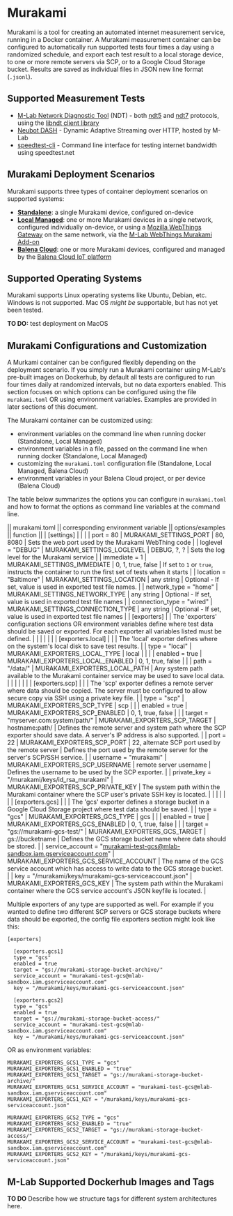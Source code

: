 # Murakami

Murakami is a tool for creating an automated internet measurement service, running in a Docker container. A Murakami measurement container can be configured to automatically run supported tests four times a day using a randomized schedule, and export each test result to a local storage device, to one or more remote servers via SCP, or to a Google Cloud Storage bucket. Results are saved as individual files in JSON new line format (`.jsonl`).

## Supported Measurement Tests

* [M-Lab Network Diagnostic Tool](https://www.measurementlab.net/tests/ndt/) (NDT) - both [ndt5](https://www.measurementlab.net/tests/ndt/ndt5) and [ndt7](https://www.measurementlab.net/tests/ndt/ndt7) protocols, using the [libndt client library](https://github.com/measurement-kit/libndt)
* [Neubot DASH](https://github.com/neubot/dash) - Dynamic Adaptive Streaming over HTTP, hosted by M-Lab
* [speedtest-cli](https://github.com/sivel/speedtest-cli) - Command line interface for testing internet bandwidth using speedtest.net 

## Murakami Deployment Scenarios

Murakami supports three types of container deployment scenarios on supported systems:

* **[Standalone](INSTALL-MURAKAMI-STANDALONE.md)**: a single Murakami device, configured on-device
* **[Local Managed]((INSTALL-MURAKAMI-LOCAL-MANAGED.md))**: one or more Murakami devices in a single network, configured individually on-device, or using a [Mozilla WebThings Gateway](https://iot.mozilla.org/gateway/) on the same network, via the [M-Lab WebThings Murakami Add-on](#)
* **[Balena Cloud]((INSTALL-MURAKAMI-BALENA-CLOUD.md))**: one or more Murakami devices, configured and managed by the [Balena Cloud IoT platform](https://www.balena.io)

## Supported Operating Systems

Murakami supports Linux operating systems like Ubuntu, Debian, etc. Windows is not supported. Mac OS _might be_ supportable, but has not yet been tested.

**TO DO:** test deployment on MacOS

## Murakami Configurations and Customization

A Murkami container can be configured flexibly depending on the deployment scenario. If you simply run a Murakami container using M-Lab's pre-built images on Dockerhub, by default all tests are configured to run four times daily at randomized intervals, but no data exporters enabled. This section focuses on which options can be configured using the file `murakami.toml` OR using environment variables. Examples are provided in later sections of this document.

The Murakami container can be customized using:
* environment variables on the command line when running docker (Standalone, Local Managed)
* environment variables in a file, passed on the command line when running docker (Standalone, Local Managed)
* customizing the `murakami.toml` configuration file (Standalone, Local Managed, Balena Cloud)
* environment variables in your Balena Cloud project, or per device (Balena Cloud)

The table below summarizes the options you can configure in `murakami.toml` and how to format the options as command line variables at the command line.

|| murakami.toml || corresponding environment variable || options/examples || function ||
| [settings] | | |
| port = 80  | MURAKAMI_SETTINGS_PORT | 80, 8080 | Sets the web port used by the Murakami WebThing code |
| loglevel = "DEBUG" | MURAKAMI_SETTINGS_LOGLEVEL | DEBUG, ?, ? | Sets the log level for the Murakami service |
| immediate = 1 | MURAKAMI_SETTINGS_IMMEDIATE | 0, 1, true, false | If set to `1` or `true`, instructs the container to run the first set of tests when it starts |
| location = "Baltimore" | MURAKAMI_SETTINGS_LOCATION | any string | Optional - If set, value is used in exported test file names. |
| network_type = "home" | MURAKAMI_SETTINGS_NETWORK_TYPE | any string | Optional - If set, value is used in exported test file names |
| connection_type = "wired" | MURAKAMI_SETTINGS_CONNECTION_TYPE | any string | Optional - If set, value is used in exported test file names |
| [exporters] | | The 'exporters' configuration sections OR environment variables define where test data should be saved or exported. For each exporter all variables listed must be defined. |
| | | | |
| [exporters.local] | | | The 'local' exporter defines where on the system's local disk to save test results. |
| type = "local" | MURAKAMI_EXPORTERS_LOCAL_TYPE | local | | |
| enabled = true | MURAKAMI_EXPORTERS_LOCAL_ENABLED | 0, 1, true, false | |
| path = "/data/" | MURAKAMI_EXPORTERS_LOCAL_PATH | Any system path available to the Murakami container service may be used to save local data. |
| | | | |
| [exporters.scp] | | | The 'scp' exporter defines a remote server where data should be copied. The server must be configured to allow secure copy via SSH using a private key file. |
| type = "scp" | MURAKAMI_EXPORTERS_SCP_TYPE | scp | |
| enabled = true | MURAKAMI_EXPORTERS_SCP_ENABLED | 0, 1, true, false | |
| target = "myserver.com:system/path/" | MURAKAMI_EXPORTERS_SCP_TARGET | hostname:path/ | Defines the remote server and system path where the SCP exporter should save data. A server's IP address is also supported. |
| port = 22 | MURAKAMI_EXPORTERS_SCP_PORT | 22, alternate SCP port used by the remote server | Defines the port used by the remote server for the server's SCP/SSH service. |
| username = "murakami" | MURAKAMI_EXPORTERS_SCP_USERNAME | remote server username | Defines the username to be used by the SCP exporter. |
| private_key = "/murakami/keys/id_rsa_murakami" | MURAKAMI_EXPORTERS_SCP_PRIVATE_KEY | The system path within the Murakami container where the SCP user's private SSH key is located. |
| | | | | 
| [exporters.gcs] | | | The 'gcs' exporter defines a storage bucket in a Google Cloud Storage project where test data should be saved. |
| type = "gcs" | MURAKAMI_EXPORTERS_GCS_TYPE | gcs | |
| enabled = true | MURAKAMI_EXPORTERS_GCS_ENABLED | 0, 1, true, false | |
| target = "gs://murakami-gcs-test/" | MURAKAMI_EXPORTERS_GCS_TARGET | gs://bucketname | Defines the GCS storage bucket name where data should be stored. |
| service_account = "murakami-test-gcs@mlab-sandbox.iam.gserviceaccount.com" | MURAKAMI_EXPORTERS_GCS_SERVICE_ACCOUNT | The name of the GCS service account which has access to write data to the GCS storage bucket. |
| key = "/murakami/keys/murakami-gcs-serviceaccount.json" | MURAKAMI_EXPORTERS_GCS_KEY | The system path within the Murakami container where the GCS service account's JSON keyfile is located. |

Multiple exporters of any type are supported as well. For example if you wanted to define two different SCP servers or GCS storage buckets where data should be exported, the config file exporters section might look like this:

```
[exporters]

  [exporters.gcs1]
  type = "gcs"
  enabled = true
  target = "gs://murakami-storage-bucket-archive/"
  service_account = "murakami-test-gcs@mlab-sandbox.iam.gserviceaccount.com"
  key = "/murakami/keys/murakami-gcs-serviceaccount.json"

  [exporters.gcs2]
  type = "gcs"
  enabled = true
  target = "gs://murakami-storage-bucket-access/"
  service_account = "murakami-test-gcs@mlab-sandbox.iam.gserviceaccount.com"
  key = "/murakami/keys/murakami-gcs-serviceaccount.json"
```
OR as environment variables:
```
MURAKAMI_EXPORTERS_GCS1_TYPE = "gcs"
MURAKAMI_EXPORTERS_GCS1_ENABLED = "true"
MURAKAMI_EXPORTERS_GCS1_TARGET = "gs://murakami-storage-bucket-archive/"
MURAKAMI_EXPORTERS_GCS1_SERVICE_ACCOUNT = "murakami-test-gcs@mlab-sandbox.iam.gserviceaccount.com"
MURAKAMI_EXPORTERS_GCS1_KEY = "/murakami/keys/murakami-gcs-serviceaccount.json"

MURAKAMI_EXPORTERS_GCS2_TYPE = "gcs"
MURAKAMI_EXPORTERS_GCS2_ENABLED = "true"
MURAKAMI_EXPORTERS_GCS2_TARGET = "gs://murakami-storage-bucket-access/"
MURAKAMI_EXPORTERS_GCS2_SERVICE_ACCOUNT = "murakami-test-gcs@mlab-sandbox.iam.gserviceaccount.com"
MURAKAMI_EXPORTERS_GCS2_KEY = "/murakami/keys/murakami-gcs-serviceaccount.json"
```

## M-Lab Supported Dockerhub Images and Tags

**TO DO** Describe how we structure tags for different system architectures here.
